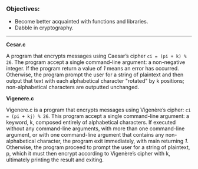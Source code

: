 ### Objectives:
+ Become better acquainted with functions and libraries.
+ Dabble in cryptography.

***
**Cesar.c**

A program that encrypts messages using Caesar’s cipher `ci = (pi + k) % 26`.
The program accept a single command-line argument: a non-negative integer.
If the program return a value of *1* means an error has occurred.
Otherwise, the program prompt the user for a string of plaintext and then output 
that text with each alphabetical character "rotated" by k positions; non-alphabetical characters are outputted unchanged.

**Vigenere.c**

Vigenere.c is a program that encrypts messages using Vigenère’s cipher: `ci = (pi + kj) % 26`.
This program accept a single command-line argument: a keyword, k, composed entirely of alphabetical characters.
If executed without any command-line arguments, with more than one command-line argument, or with one command-line argument that contains
any non-alphabetical character, the program exit immediately, with main returning *1*.
Otherwise, the program proceed to prompt the user for a string of plaintext, p, which it must then encrypt according to Vigenère’s cipher
with k, ultimately printing the result and exiting.
